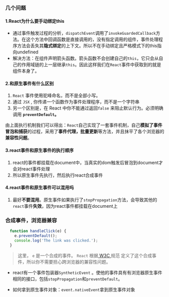 ### 几个问题

#### 1.React为什么要手动绑定this

* 通过事件触发过程的分析，`dispatchEvent`调用了`invokeGuardedCallback`方法。在这个方法中回调函数是直接调用的，没有指定调用的组件，事件处理程序方法会丢失其**隐式绑定**的上下文。所以不在手动绑定且严格模式下的this指向undefined
* 解决方法：在组件声明箭头函数。箭头函数不会创建自己的`this`，它只会从自己的作用域链的上一层继承`this`。因此这样我们在`React`事件中获取到的就是组件本身了。

#### 2.和原生事件有什么区别

1. `React` 事件使用驼峰命名，而不是全部小写。
2. 通过 `JSX` , 你传递一个函数作为事件处理程序，而不是一个字符串
3. 另一个区别是，在 React 中你不能通过返回`false` 来阻止默认行为。必须明确调用 **`preventDefault`。**

由上面执行机制我们可以得出：`React`自己实现了一套事件机制，自己**模拟了事件冒泡和捕获**的过程，采用了**事件代理，批量更新**等方法，并且抹平了各个浏览器的**兼容性问题**。

#### 3.react事件和原生事件的执行顺序

1. react的事件都挂载在document中，当真实的dom触发后冒泡到document才会对react事件处理
2. 所以原生事件先执行，然后执行react合成事件

#### 4.react事件和原生事件可以混用吗

1. 最好**不要混用**。原生事件如果执行了`stopPropagation`方法，会导致其他的`react`事件**失效**，因为react事件都挂载在document上



### 合成事件，浏览器兼容

```js
  function handleClick(e) {
    e.preventDefault();
    console.log('The link was clicked.');
  }
```

> 这里， `e` 是一个合成的事件。 `React` 根据[ W3C ](https://www.w3.org/TR/DOM-Level-3-Events/)规范 定义了这个合成事件，所以你不需要担心跨浏览器的兼容性问题。

- react有一个事件包装器`SyntheticEvent` 。使他的事件具有有浏览器原生事件相同的接口，包括`stopPropagation`和`preventDefault`。

* 如何拿到原生事件对象：`event.nativeEvent`拿到原生事件对象